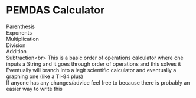 # PEMDAS Calculator
Parenthesis\
Exponents\
Multiplication\
Division\
Addition\
Subtraction<br\>
This is a basic order of operations calculator where one inputs a String and it goes through order of operations and this solves it\
Eventually will branch into a legit scientific calculator and eventually a graphing one (like a TI-84 plus)\
If anyone has any changes/advice feel free to because there is probably an easier way to write this
